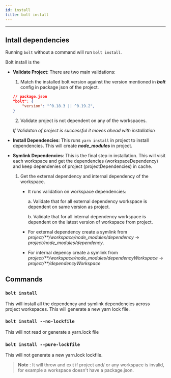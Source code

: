 ```yaml
---
id: install
title: bolt install
---
```


---

## Intall dependencies

Running `bolt` without a command will run `bolt install`.

Bolt install is the 

- **Validate Project**: There are two main validations:
    1. Match the installed bolt version against the version mentioned in ***bolt*** config in package json of the project. 

    ```json
    // package.json
    "bolt": {
        "version": "^0.18.3 || ^0.19.2",
    }
    ```

    2. Validate project is not dependent on any of the workspaces.

    *If Validaton of project is successful it moves ahead with installation*

- **Install Dependencies**: This runs `yarn install` in project to install dependencies. This will create ***node_modules*** in project.

- **Symlink Dependencies**: This is the final step in installation. This will visit each workspace and get the dependencies (workspaceDependency) and keep dependenies of project (projectDependencies)  in cache.

    1. Get the external dependency and internal dependency of the workspace.

        - It runs validation on workspace dependencies:

            a. Validate that for all external dependency workspace is dependent on same version as project.

            b. Validate that for all internal dependency workspace is dependent on the latest version of workspace from project.

        - For external dependency create a symlink from *project/\*\*/workspace/node_modules/dependency* -> *project/node_modules/dependency*.

        - For internal depency create a symlink from *project/\*\*/workspace/node_modules/dependencyWorkspace* -> *project/\*\*/dependencyWorkspace*

## Commands

### **`bolt install`**

This will install all the dependency and symlink dependencies across project workspaces. This will generate a new yarn lock file.

### **`bolt install --no-lockfile`**

This will not read or generate a yarn.lock file

### **`bolt install --pure-lockfile`**

This will not generate a new yarn.lock lockfile.

> **Note** : It will throw and exit if project and/ or any workspace is invalid, for example a workspace doesn't have a package.json.
